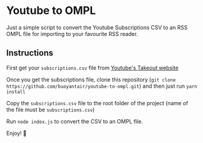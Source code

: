 # Youtube to OMPL

Just a simple script to convert the Youtube Subscriptions CSV to an RSS OMPL file for importing to your favourite RSS reader.

## Instructions

First get your `subscriptions.csv` file from [Youtube's Takeout website](https://takeout.google.com/)

Once you get the subscriptions file, clone this repository (`git clone https://github.com/buoyantair/youtube-to-ompl.git`) and then just run `yarn install`

Copy the `subscriptions.csv` file to the root folder of the project (name of the file must be `subscriptions.csv`)

Run `node index.js` to convert the CSV to an OMPL file.

Enjoy! 🎉
